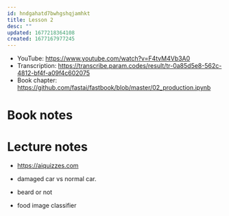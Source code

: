 ```yaml
---
id: hndgahatd7bwhgshqjamhkt
title: Lesson 2
desc: ""
updated: 1677218364108
created: 1677167977245
---
```


- YouTube: https://www.youtube.com/watch?v=F4tvM4Vb3A0
- Transcription: https://transcribe.param.codes/result/tr-0a85d5e8-562c-4812-bf4f-a09f4c602075
- Book chapter: https://github.com/fastai/fastbook/blob/master/02_production.ipynb

# Book notes

# Lecture notes

- https://aiquizzes.com

- damaged car vs normal car.
- beard or not
- food image classifier

